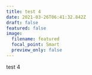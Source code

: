 ```yaml
---
title: test 4
date: 2021-03-26T06:41:32.842Z
draft: false
featured: false
image:
  filename: featured
  focal_point: Smart
  preview_only: false
---
```

test 4